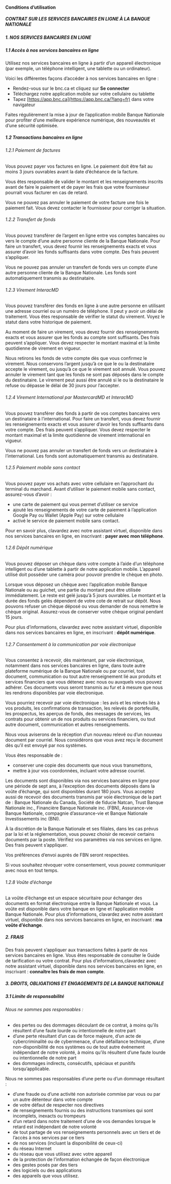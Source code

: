 #### Conditions **d’utilisation**
 
##### CONTRAT SUR LES SERVICES BANCAIRES EN LIGNE À LA BANQUE NATIONALE
 
##### 1. NOS SERVICES BANCAIRES EN LIGNE
 
##### 1.1 Accès à nos services bancaires en ligne
 
Utilisez nos services bancaires en ligne à partir d’un appareil électronique (par exemple, un téléphone intelligent, une tablette ou un ordinateur).
 
Voici les différentes façons d’accéder à nos services bancaires en ligne :
 
- Rendez-vous sur le bnc.ca et cliquez sur **Se connecter**
- Téléchargez notre application mobile sur votre cellulaire ou tablette
- Tapez [https://app.bnc.ca](https://app.bnc.ca/?lang=fr) dans votre navigateur
 
Faites régulièrement la mise à jour de l’application mobile Banque Nationale pour profiter d’une meilleure expérience numérique, des nouveautés et d’une sécurité optimisée.
 
##### 1.2 Transactions bancaires en ligne
 
###### 1.2.1 Paiement de factures
Vous pouvez payer vos factures en ligne. Le paiement doit être fait au moins 3 jours ouvrables avant la date d’échéance de la facture.
 
Vous êtes responsable de valider le montant et les renseignements inscrits avant de faire le paiement et de payer les frais que votre fournisseur pourrait vous facturer en cas de retard.
 
Vous ne pouvez pas annuler le paiement de votre facture une fois le paiement fait. Vous devez contacter le fournisseur pour corriger la situation.
 
###### 1.2.2 Transfert de fonds
 
Vous pouvez transférer de l’argent en ligne entre vos comptes bancaires ou vers le compte d’une autre personne cliente de la Banque Nationale. Pour faire un transfert, vous devez fournir les renseignements exacts et vous assurer d’avoir les fonds suffisants dans votre compte. Des frais peuvent s’appliquer.
 
Vous ne pouvez pas annuler un transfert de fonds vers un compte d’une autre personne cliente de la Banque Nationale. Les fonds sont automatiquement transmis au destinataire.
 
###### 1.2.3 Virement *InteracMD*
 
Vous pouvez transférer des fonds en ligne à une autre personne en utilisant une adresse courriel ou un numéro de téléphone. Il peut y avoir un délai de traitement. Vous êtes responsable de vérifier le statut du virement. Voyez le statut dans votre historique de paiement.
 
 
Au moment de faire un virement, vous devez fournir des renseignements exacts et vous assurer que les fonds au compte sont suffisants. Des frais peuvent s’appliquer. Vous devez respecter le montant maximal et la limite quotidienne de virement en vigueur.
 
Nous retirons les fonds de votre compte dès que vous confirmez le virement. Nous conservons l’argent jusqu’à ce que le ou la destinataire accepte le virement, ou jusqu’à ce que le virement soit annulé. Vous pouvez annuler le virement tant que les fonds ne sont pas déposés dans le compte du destinataire. Le virement peut aussi être annulé si le ou la destinataire le refuse ou dépasse le délai de 30 jours pour l’accepter.
 
###### 1.2.4 Virement International par MastercardMD et *InteracMD*
 
Vous pouvez transférer des fonds à partir de vos comptes bancaires vers un destinataire à l’international. Pour faire un transfert, vous devez fournir les renseignements exacts et vous assurer d’avoir les fonds suffisants dans votre compte. Des frais peuvent s’appliquer. Vous devez respecter le montant maximal et la limite quotidienne de virement international en vigueur.
 
Vous ne pouvez pas annuler un transfert de fonds vers un destinataire à l’international. Les fonds sont automatiquement transmis au destinataire.
 
###### 1.2.5 Paiement mobile sans contact
 
Vous pouvez payer vos achats avec votre cellulaire en l’approchant du terminal du marchand. Avant d’utiliser le paiement mobile sans contact, assurez-vous d’avoir :
 
- une carte de paiement qui vous permet d’utiliser ce service
- ajouté les renseignements de votre carte de paiement à l’application Google Pay ou Wallet (Apple Pay) sur votre cellulaire
- activé le service de paiement mobile sans contact.
 
Pour en savoir plus, clavardez avec notre assistant virtuel, disponible dans nos services bancaires en ligne, en inscrivant : **payer avec mon téléphone**.
 
###### 1.2.6 Dépôt numérique
 
Vous pouvez déposer un chèque dans votre compte à l’aide d’un téléphone intelligent ou d’une tablette à partir de notre application mobile. L’appareil utilisé doit posséder une caméra pour pouvoir prendre le chèque en photo.
 
Lorsque vous déposez un chèque avec l’application mobile Banque Nationale ou au guichet, une partie du montant peut être utilisée immédiatement. Le reste est gelé jusqu’à 5 jours ouvrables. Le montant et la durée des fonds gelés dépendent de votre cote de retrait sur dépôt.
Nous pouvons refuser un chèque déposé ou vous demander de nous remettre le chèque original.
Assurez-vous de conserver votre chèque original pendant 15 jours.
 
Pour plus d’informations, clavardez avec notre assistant virtuel, disponible dans nos services bancaires en ligne, en inscrivant : **dépôt numérique**.
 
###### 1.2.7 Consentement à la communication par voie électronique
 
Vous consentez à recevoir, dès maintenant, par voie électronique, notamment dans nos services bancaires en ligne, dans toute autre plateforme numérique de la Banque Nationale ou par courriel, tout document, communication ou tout autre renseignement lié aux produits et services financiers que vous détenez avec nous ou auxquels vous pouvez adhérer. Ces documents vous seront transmis au fur et à mesure que nous les rendrons disponibles par voie électronique.
 
Vous pourriez recevoir par voie électronique : les avis et les relevés liés à vos produits, les confirmations de transaction, les relevés de portefeuille, les prospectus, les aperçus de fonds, des messages de services, les contrats pour obtenir un de nos produits ou services financiers, ou tout autre document, communication et autres renseignements.
 
Nous vous aviserons de la réception d’un nouveau relevé ou d’un nouveau document par courriel.
Nous considérons que vous avez reçu le document dès qu’il est envoyé par nos systèmes.
 
Vous êtes responsable de :
 
- conserver une copie des documents que nous vous transmettons,
- mettre à jour vos coordonnées, incluant votre adresse courriel.
 
Les documents sont disponibles via nos services bancaires en ligne pour une période de sept ans, à l’exception des documents déposés dans la voûte d’échange, qui sont disponibles durant 180 jours. Vous acceptez aussi de recevoir des documents transmis par voie électronique de la part de :
Banque Nationale du Canada, Société de fiducie Natcan, Trust Banque Nationale inc., Financière Banque Nationale inc. (FBN), Assurance-vie Banque Nationale, compagnie d’assurance-vie et Banque Nationale Investissements inc (BNI).
 
À la discrétion de la Banque Nationale et ses filiales, dans les cas prévus par la loi et la réglementation, vous pouvez choisir de recevoir certains documents par la poste. Vérifiez vos paramètres via nos services en ligne. Des frais peuvent s’appliquer.
 
Vos préférences d’envoi auprès de FBN seront respectées.
 
Si vous souhaitez révoquer votre consentement, vous pouvez communiquer avec nous en tout temps.
 
###### 1.2.8 Voûte d’échange
 
La voûte d’échange est un espace sécuritaire pour échanger des documents en format électronique entre la Banque Nationale et vous. La voûte est disponible dans votre banque en ligne et l’application mobile Banque Nationale. Pour plus d’informations, clavardez avec notre assistant virtuel, disponible dans nos services bancaires en ligne, en inscrivant : **ma voûte d’échange**.
 
##### 2. FRAIS
 
Des frais peuvent s’appliquer aux transactions faites à partir de nos services bancaires en ligne. Vous êtes responsable de consulter le Guide de tarification ou votre contrat. Pour plus d’informations,clavardez avec notre assistant virtuel, disponible dans nos services bancaires en ligne, en inscrivant : **connaître les frais de mon compte**.
 
##### 3. DROITS, OBLIGATIONS ET ENGAGEMENTS DE LA BANQUE NATIONALE
 
##### 3.1 Limite de responsabilité
 
###### Nous ne sommes pas responsables :
 
- des pertes ou des dommages découlant de ce contrat, à moins qu’ils résultent d’une faute lourde ou intentionnelle de notre part
- d’une perte résultant d’un cas de force majeure, d’un acte de cybercriminalité ou de cybermenace, d’une défaillance technique, d’une non-disponibilité de nos systèmes ou de tout autre événement indépendant de notre volonté, à moins qu’ils résultent d’une faute lourde ou intentionnelle de notre part
- des dommages indirects, consécutifs, spéciaux et punitifs lorsqu’applicable.
 
Nous ne sommes pas responsables d’une perte ou d’un dommage résultant :
 
- d’une fraude ou d’une activité non autorisée commise par vous ou par un autre détenteur dans votre compte
- de votre défaut de respecter nos directives
- de renseignements fournis ou des instructions transmises qui sont incomplets, inexacts ou trompeurs
- d’un retard dans notre traitement d’une de vos demandes lorsque le retard est indépendant de notre volonté
- de tout partage de vos renseignements personnels avec un tiers et de l’accès à nos services par ce tiers
- de nos services (incluant la disponibilité de ceux-ci)
- du réseau Internet
- du réseau que vous utilisez avec votre appareil
- de la protection de l’information échangée de façon électronique
- des gestes posés par des tiers
- des logiciels ou des applications
- des appareils que vous utilisez.
